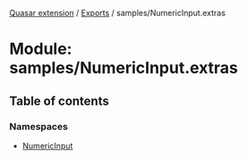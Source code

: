 [Quasar extension](../index.md) / [Exports](../modules.md) / samples/NumericInput.extras

# Module: samples/NumericInput.extras

## Table of contents

### Namespaces

- [NumericInput](samples_NumericInput_extras.NumericInput.md)
